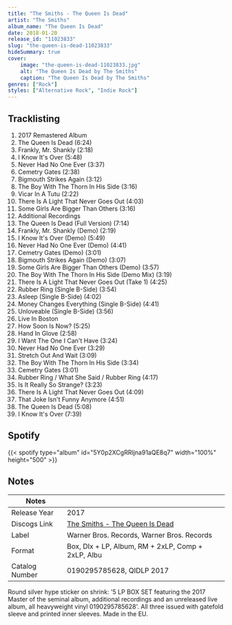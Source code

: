 ```yaml
---
title: "The Smiths - The Queen Is Dead"
artist: "The Smiths"
album_name: "The Queen Is Dead"
date: 2018-01-20
release_id: "11023833"
slug: "the-queen-is-dead-11023833"
hideSummary: true
cover:
    image: "the-queen-is-dead-11023833.jpg"
    alt: "The Queen Is Dead by The Smiths"
    caption: "The Queen Is Dead by The Smiths"
genres: ["Rock"]
styles: ["Alternative Rock", "Indie Rock"]
---
```

## Tracklisting
1. 2017 Remastered Album
2. The Queen Is Dead  (6:24)
3. Frankly, Mr. Shankly (2:18)
4. I Know It's Over (5:48)
5. Never Had No One Ever (3:37)
6. Cemetry Gates (2:38)
7. Bigmouth Strikes Again (3:12)
8. The Boy With The Thorn In His Side (3:16)
9. Vicar In A Tutu (2:22)
10. There Is A Light That Never Goes Out (4:03)
11. Some Girls Are Bigger Than Others (3:16)
12. Additional Recordings 
13. The Queen Is Dead (Full Version) (7:14)
14. Frankly, Mr. Shankly (Demo) (2:19)
15. I Know It's Over (Demo) (5:49)
16. Never Had No One Ever (Demo) (4:41)
17. Cemetry Gates (Demo) (3:01)
18. Bigmouth Strikes Again (Demo) (3:07)
19. Some Girls Are Bigger Than Others (Demo) (3:57)
20. The Boy With The Thorn In His Side (Demo Mix) (3:19)
21. There Is A Light That Never Goes Out (Take 1) (4:25)
22. Rubber Ring (Single B-Side) (3:54)
23. Asleep (Single B-Side) (4:02)
24. Money Changes Everything (Single B-Side) (4:41)
25. Unloveable (Single B-Side) (3:56)
26. Live In Boston
27. How Soon Is Now? (5:25)
28. Hand In Glove (2:58)
29. I Want The One I Can't Have (3:24)
30. Never Had No One Ever (3:29)
31. Stretch Out And Wait (3:09)
32. The Boy With The Thorn In His Side (3:34)
33. Cemetry Gates (3:01)
34. Rubber Ring / What She Said / Rubber Ring (4:17)
35. Is It Really So Strange? (3:23)
36. There Is A Light That Never Goes Out (4:09)
37. That Joke Isn't Funny Anymore (4:51)
38. The Queen Is Dead (5:08)
39. I Know It's Over (7:39)
## Spotify
{{< spotify type="album" id="5Y0p2XCgRRIjna91aQE8q7" width="100%" height="500" >}}


## Notes
| Notes          |             |
| ---------------| ----------- |
| Release Year   | 2017 |
| Discogs Link   | [The Smiths - The Queen Is Dead](https://www.discogs.com/release/11023833-The-Smiths-The-Queen-Is-Dead) |
| Label          | Warner Bros. Records, Warner Bros. Records |
| Format         | Box, Dlx + LP, Album, RM + 2xLP, Comp + 2xLP, Albu |
| Catalog Number | 0190295785628, QIDLP 2017 |

Round silver hype sticker on shrink: '5 LP BOX SET featuring the 2017 Master of the seminal album, additional recordings and an unreleased live album, all heavyweight vinyl 0190295785628'. All three issued with gatefold sleeve and printed inner sleeves. Made in the EU.
